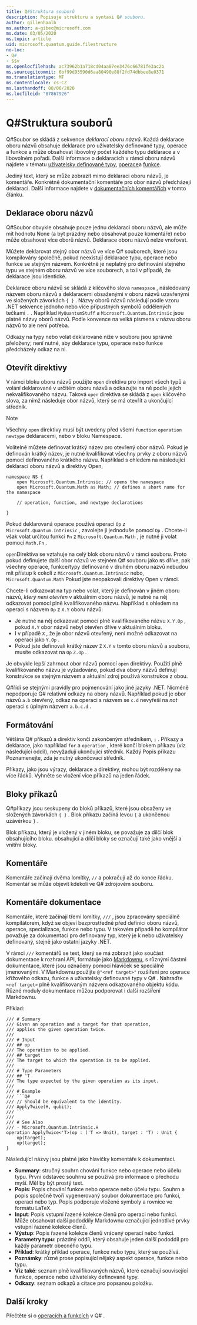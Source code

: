 ```yaml
---
title: Q#Struktura souborů
description: Popisuje strukturu a syntaxi Q# souboru.
author: gillenhaalb
ms.author: a-gibec@microsoft.com
ms.date: 03/05/2020
ms.topic: article
uid: microsoft.quantum.guide.filestructure
no-loc:
- Q#
- $$v
ms.openlocfilehash: ac73962b1a718cd04aa87ee3476c66781fe3ac2b
ms.sourcegitcommit: 6bf99d93590d6aa80490e88f2fd74dbbee8e0371
ms.translationtype: MT
ms.contentlocale: cs-CZ
ms.lasthandoff: 08/06/2020
ms.locfileid: "87867926"
---
```

# <a name="no-locq-file-structure"></a>Q#Struktura souborů

Q#Soubor se skládá z sekvence *deklarací oboru názvů*.
Každá deklarace oboru názvů obsahuje deklarace pro uživatelsky definované typy, operace a funkce a může obsahovat libovolný počet každého typu deklarace a v libovolném pořadí.
Další informace o deklaracích v rámci oboru názvů najdete v tématu [uživatelsky definované typy](xref:microsoft.quantum.guide.types#user-defined-types), [operace](xref:microsoft.quantum.guide.operationsfunctions#defining-new-operations)a [funkce](xref:microsoft.quantum.guide.operationsfunctions#defining-new-functions).

Jediný text, který se může zobrazit mimo deklaraci oboru názvů, je komentáře.
Konkrétně dokumentační komentáře pro obor názvů předcházejí deklaraci. Další informace najdete v [dokumentačních komentářích](#documentation-comments) v tomto článku. 

## <a name="namespace-declarations"></a>Deklarace oboru názvů

Q#Soubor obvykle obsahuje pouze jednu deklaraci oboru názvů, ale může mít hodnotu None (a být prázdný nebo obsahovat pouze komentáře) nebo může obsahovat více oborů názvů.
Deklarace oboru názvů nelze vnořovat.

Můžete deklarovat stejný obor názvů ve více Q# souborech, které jsou kompilovány společně, pokud neexistují deklarace typu, operace nebo funkce se stejným názvem.
Konkrétně je neplatný pro definování stejného typu ve stejném oboru názvů ve více souborech, a to i v případě, že deklarace jsou identické.

Deklarace oboru názvů se skládá z klíčového slova `namespace` , následovaný názvem oboru názvů a deklaracemi obsaženými v oboru názvů uzavřenými ve složených závorkách `{ }` .
Názvy oborů názvů následují podle vzoru .NET sekvence jednoho nebo více přípustných symbolů oddělených tečkami `.` .
Například `MyQuantumStuff` a `Microsoft.Quantum.Intrinsic` jsou platné názvy oborů názvů.
Podle konvence na velká písmena v názvu oboru názvů to ale není potřeba.

Odkazy na typy nebo volat deklarované níže v souboru jsou správně přeloženy; není nutné, aby deklarace typu, operace nebo funkce předcházely odkaz na ni.

## <a name="open-directives"></a>Otevřít direktivy

V rámci bloku oboru názvů použijte `open` direktivu pro import všech typů a volání deklarované v určitém oboru názvů a odkazujte na ně podle jejich nekvalifikovaného názvu.
Taková `open` direktiva se skládá z `open` klíčového slova, za nímž následuje obor názvů, který se má otevřít a ukončující středník.

> [!NOTE] 
> Všechny `open` direktivy musí být uvedeny před všemi `function` `operation` `newtype` deklaracemi, nebo v bloku Namespace.

Volitelně můžete definovat krátký název pro otevřený obor názvů. Pokud je definován krátký název, je nutné kvalifikovat všechny prvky z oboru názvů pomocí definovaného krátkého názvu. Například s ohledem na následující deklaraci oboru názvů a direktivy Open,

```qsharp
namespace NS {
    open Microsoft.Quantum.Intrinsic; // opens the namespace
    open Microsoft.Quantum.Math as Math; // defines a short name for the namespace

    // operation, function, and newtype declarations

}
```

Pokud deklarovaná operace používá operaci `Op` z `Microsoft.Quantum.Intrinsic` , zavolejte ji jednoduše pomocí `Op` .
Chcete-li však volat určitou funkci `Fn` z `Microsoft.Quantum.Math` , je nutné ji volat pomocí `Math.Fn` .

`open`Direktiva se vztahuje na celý blok oboru názvů v rámci souboru.
Proto pokud definujete další obor názvů ve stejném Q# souboru jako `NS` dříve, pak všechny operace, funkce/typy definované v druhém oboru názvů nebudou mít přístup k cokoli z `Microsoft.Quantum.Intrinsic` nebo, `Microsoft.Quantum.Math` Pokud jste neopakovali direktivy Open v rámci. 

Chcete-li odkazovat na typ nebo volat, který je definován v jiném oboru názvů, *který není otevřen* v aktuálním oboru názvů, je nutné na něj odkazovat pomocí plně kvalifikovaného názvu.
Například s ohledem na operaci s názvem `Op` z `X.Y` oboru názvů:

* Je nutné na něj odkazovat pomocí plně kvalifikovaného názvu `X.Y.Op` , pokud `X.Y` obor názvů nebyl otevřen dříve v aktuálním bloku. 
* I v případě `X` , že je obor názvů otevřený, není možné odkazovat na operaci jako `Y.Op` .
* Pokud jste definovali krátký název `Z` `X.Y` v tomto oboru názvů a souboru, musíte odkazovat na `Op` `Z.Op` . 

Je obvykle lepší zahrnout obor názvů pomocí `open` direktivy.
Použití plně kvalifikovaného názvu je vyžadováno, pokud dva obory názvů definují konstrukce se stejným názvem a aktuální zdroj používá konstrukce z obou.

Q#řídí se stejnými pravidly pro pojmenování jako jiné jazyky .NET.
Nicméně nepodporuje Q# relativní odkazy na obory názvů.
Například pokud je obor názvů `a.b` otevřený, odkaz na operaci s názvem se `c.d` nevyřeší na *not* operaci s úplným názvem `a.b.c.d` .

## <a name="formatting"></a>Formátování

Většina Q# příkazů a direktiv končí zakončeným středníkem, `;` .
Příkazy a deklarace, jako například `for` a `operation` , které končí blokem příkazu (viz následující oddíl), nevyžadují ukončující středník.
Každý Popis příkazu Poznamenejte, zda je nutný ukončovací středník.

Příkazy, jako jsou výrazy, deklarace a direktivy, mohou být rozděleny na více řádků.
Vyhněte se vložení více příkazů na jeden řádek.

## <a name="statement-blocks"></a>Bloky příkazů

Q#příkazy jsou seskupeny do bloků příkazů, které jsou obsaženy ve složených závorkách `{ }` . Blok příkazu začíná levou `{` a ukončenou uzávěrkou `}` .

Blok příkazu, který je vložený v jiném bloku, se považuje za dílčí blok obsahujícího bloku. obsahující a dílčí bloky se označují také jako vnější a vnitřní bloky.

## <a name="comments"></a>Komentáře

Komentáře začínají dvěma lomítky, `//` a pokračují až do konce řádku.
Komentář se může objevit kdekoli ve Q# zdrojovém souboru.

## <a name="documentation-comments"></a>Komentáře dokumentace

Komentáře, které začínají třemi lomítky, `///` , jsou zpracovány speciálně kompilátorem, když se objeví bezprostředně před definicí oboru názvů, operace, specializace, funkce nebo typu.
V takovém případě ho kompilátor považuje za dokumentaci pro definovaný typ, který je k nebo uživatelsky definovaný, stejně jako ostatní jazyky .NET.

V rámci `///` komentářů se text, který se má zobrazit jako součást dokumentace k rozhraní API, formátuje jako [Markdownu](https://daringfireball.net/projects/markdown/syntax), s různými částmi dokumentace, které jsou označeny pomocí hlaviček se speciálně jmenovanými.
V Markdownu použijte `@"<ref target>"` rozšíření pro operace křížového odkazu, funkce a uživatelsky definované typy v Q# . Nahraďte `<ref target>` plně kvalifikovaným názvem odkazovaného objektu kódu.
Různé moduly dokumentace můžou podporovat i další rozšíření Markdownu.

Příklad:

```qsharp
/// # Summary
/// Given an operation and a target for that operation,
/// applies the given operation twice.
///
/// # Input
/// ## op
/// The operation to be applied.
/// ## target
/// The target to which the operation is to be applied.
///
/// # Type Parameters
/// ## 'T
/// The type expected by the given operation as its input.
///
/// # Example
/// ```Q#
/// // Should be equivalent to the identity.
/// ApplyTwice(H, qubit);
/// ```
///
/// # See Also
/// - Microsoft.Quantum.Intrinsic.H
operation ApplyTwice<'T>(op : ('T => Unit), target : 'T) : Unit {
    op(target);
    op(target);
}
```

Následující názvy jsou platné jako hlavičky komentáře k dokumentaci.

- **Summary**: stručný souhrn chování funkce nebo operace nebo účelu typu. První odstavec souhrnu se používá pro informace o přechodu myší. Měl by být prostý text.
- **Popis**: Popis chování funkce nebo operace nebo účelu typu. Souhrn a popis společně tvoří vygenerovaný soubor dokumentace pro funkci, operaci nebo typ.
  Popis podporuje vložené symboly a rovnice ve formátu LaTeX.
- **Input**: Popis vstupní řazené kolekce členů pro operaci nebo funkci.
  Může obsahovat další pododdíly Markdownu označující jednotlivé prvky vstupní řazené kolekce členů.
- **Výstup**: Popis řazené kolekce členů vrácený operací nebo funkcí.
- **Parametry typu**: prázdný oddíl, který obsahuje jeden další pododdíl pro každý parametr obecného typu.
- **Příklad**: krátký příklad operace, funkce nebo typu, který se používá.
- **Poznámky**: různé prose popisující nějaký aspekt operace, funkce nebo typu.
- **Viz také**: seznam plně kvalifikovaných názvů, které označují související funkce, operace nebo uživatelsky definované typy.
- **Odkazy**: seznam odkazů a citace pro popsanou položku.

## <a name="next-steps"></a>Další kroky

Přečtěte si o [operacích a funkcích](xref:microsoft.quantum.guide.operationsfunctions) v Q# .